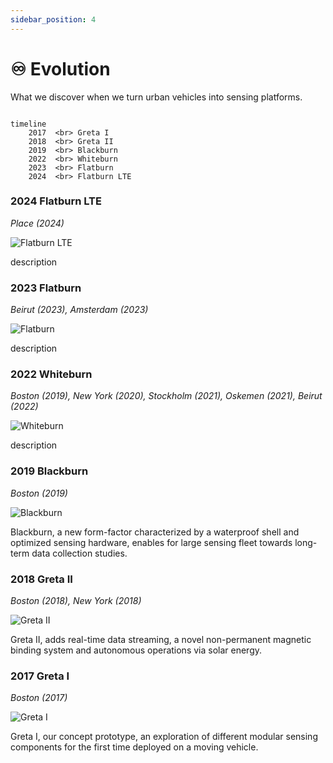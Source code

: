 ```yaml
---
sidebar_position: 4
---
```


# ♾️ Evolution

What we discover when we turn urban vehicles into sensing platforms.

```mermaid

timeline
    2017  <br> Greta I
    2018  <br> Greta II
    2019  <br> Blackburn
    2022  <br> Whiteburn
    2023  <br> Flatburn
    2024  <br> Flatburn LTE

```

### 2024 Flatburn LTE

_Place (2024)_

![Flatburn LTE](@site/static/files/evolution/lte.jpg)

description

### 2023 Flatburn

_Beirut (2023), Amsterdam (2023)_

![Flatburn](@site/static/files/evolution/flatburn.jpg)

description

### 2022 Whiteburn

_Boston (2019), New York (2020), Stockholm (2021), Oskemen (2021), Beirut (2022)_

![Whiteburn](@site/static/files/evolution/whiteburn.jpg)

description

### 2019 Blackburn

_Boston (2019)_

![Blackburn](@site/static/files/evolution/blackburn.jpg)

Blackburn, a new form-factor characterized by a waterproof shell and optimized sensing hardware, enables for large sensing fleet towards long-term data collection studies.

### 2018 Greta II

_Boston (2018), New York (2018)_

![Greta II](@site/static/files/evolution/greta2.jpg)

Greta II, adds real-time data streaming, a novel non-permanent magnetic binding system and autonomous operations via solar energy.

### 2017 Greta I

_Boston (2017)_

![Greta I](@site/static/files/evolution/greta1.jpg)

Greta I, our concept prototype, an exploration of different modular sensing components for the first time deployed on a moving vehicle.
